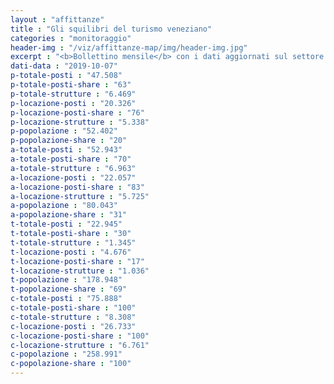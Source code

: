 ```yaml
---
layout : "affittanze"
title : "Gli squilibri del turismo veneziano"
categories : "monitoraggio"
header-img : "/viz/affittanze-map/img/header-img.jpg"
excerpt : "<b>Bollettino mensile</b> con i dati aggiornati sul settore ricettivo alberghiero ed extra-alberghiero. confrontati con quelli sulla popolazione. Scopri. attraverso grafici e mappe interattive. le dinamiche di squilibrio che sottraggono abitazioni residenziali in favore del settore turistico."
dati-data : "2019-10-07"
p-totale-posti : "47.508"
p-totale-posti-share : "63"
p-totale-strutture : "6.469"
p-locazione-posti : "20.326"
p-locazione-posti-share : "76"
p-locazione-strutture : "5.338"
p-popolazione : "52.402"
p-popolazione-share : "20"
a-totale-posti : "52.943"
a-totale-posti-share : "70"
a-totale-strutture : "6.963"
a-locazione-posti : "22.057"
a-locazione-posti-share : "83"
a-locazione-strutture : "5.725"
a-popolazione : "80.043"
a-popolazione-share : "31"
t-totale-posti : "22.945"
t-totale-posti-share : "30"
t-totale-strutture : "1.345"
t-locazione-posti : "4.676"
t-locazione-posti-share : "17"
t-locazione-strutture : "1.036"
t-popolazione : "178.948"
t-popolazione-share : "69"
c-totale-posti : "75.888"
c-totale-posti-share : "100"
c-totale-strutture : "8.308"
c-locazione-posti : "26.733"
c-locazione-posti-share : "100"
c-locazione-strutture : "6.761"
c-popolazione : "258.991"
c-popolazione-share : "100"
---
```


